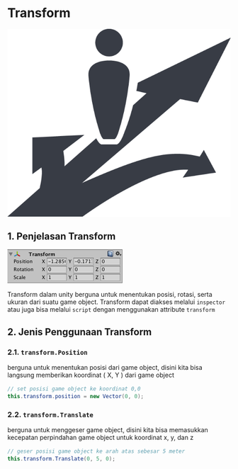 # Transform

![](./transform.png)

## 1. Penjelasan Transform

![transform inspector](./transform-inspector.png)

Transform dalam unity berguna untuk menentukan posisi, rotasi, serta ukuran dari suatu game object. Transform dapat diakses melalui `inspector` atau juga bisa melalui `script` dengan menggunakan attribute `transform`

## 2. Jenis Penggunaan Transform

### 2.1. `transform.Position`

berguna untuk menentukan posisi dari game object, disini kita bisa langsung memberikan koordinat \( X, Y \) dari game object

```csharp
// set posisi game object ke koordinat 0,0
this.transform.position = new Vector(0, 0);
```

### 2.2. `transform.Translate`

berguna untuk menggeser game object, disini kita bisa memasukkan kecepatan perpindahan game object untuk koordinat x, y, dan z

```csharp
// geser posisi game object ke arah atas sebesar 5 meter
this.transform.Translate(0, 5, 0);
```

